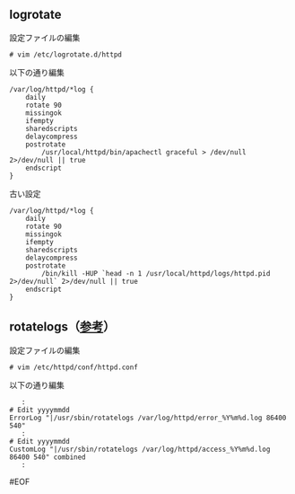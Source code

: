 ## logrotate

設定ファイルの編集

    # vim /etc/logrotate.d/httpd

以下の通り編集

    /var/log/httpd/*log {
        daily
        rotate 90
        missingok
        ifempty
        sharedscripts
        delaycompress
        postrotate
            /usr/local/httpd/bin/apachectl graceful > /dev/null 2>/dev/null || true
        endscript
    }

古い設定

    /var/log/httpd/*log {
        daily
        rotate 90
        missingok
        ifempty
        sharedscripts
        delaycompress
        postrotate
            /bin/kill -HUP `head -n 1 /usr/local/httpd/logs/httpd.pid 2>/dev/null` 2>/dev/null || true
        endscript
    }




## rotatelogs（[参考](http://qiita.com/komazawa/items/77852eac0ee314f8c9ad)）

設定ファイルの編集

    # vim /etc/httpd/conf/httpd.conf

以下の通り編集

       :
    # Edit yyyymmdd
    ErrorLog "|/usr/sbin/rotatelogs /var/log/httpd/error_%Y%m%d.log 86400 540"
       :
    # Edit yyyymmdd
    CustomLog "|/usr/sbin/rotatelogs /var/log/httpd/access_%Y%m%d.log 86400 540" combined
       :




#EOF
